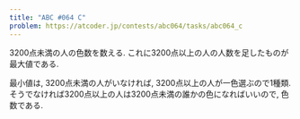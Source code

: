 ```yaml
---
title: "ABC #064 C"
problem: https://atcoder.jp/contests/abc064/tasks/abc064_c
---
```

3200点未満の人の色数を数える. これに3200点以上の人の人数を足したものが最大値である.

最小値は, 3200点未満の人がいなければ, 3200点以上の人が一色選ぶので1種類. そうでなければ3200点以上の人は3200点未満の誰かの色になればいいので, 色数である.
